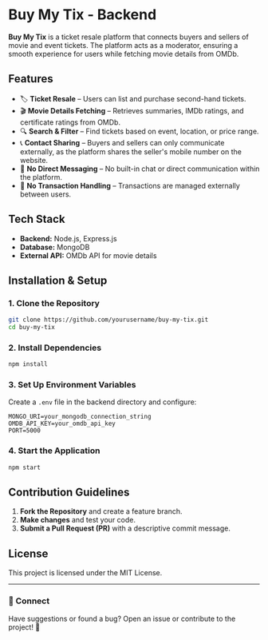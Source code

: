# Buy My Tix - Backend

**Buy My Tix** is a ticket resale platform that connects buyers and sellers of movie and event tickets. The platform acts as a moderator, ensuring a smooth experience for users while fetching movie details from OMDb.

## Features

- 🏷 **Ticket Resale** – Users can list and purchase second-hand tickets.
- 🎬 **Movie Details Fetching** – Retrieves summaries, IMDb ratings, and certificate ratings from OMDb.
- 🔍 **Search & Filter** – Find tickets based on event, location, or price range.
- 📞 **Contact Sharing** – Buyers and sellers can only communicate externally, as the platform shares the seller's mobile number on the website.
- 🚫 **No Direct Messaging** – No built-in chat or direct communication within the platform.
- 🚫 **No Transaction Handling** – Transactions are managed externally between users.

## Tech Stack

- **Backend:** Node.js, Express.js
- **Database:** MongoDB
- **External API:** OMDb API for movie details

## Installation & Setup

### 1. Clone the Repository
```bash
git clone https://github.com/yourusername/buy-my-tix.git
cd buy-my-tix
```

### 2. Install Dependencies
```bash
npm install
```

### 3. Set Up Environment Variables
Create a `.env` file in the backend directory and configure:
```
MONGO_URI=your_mongodb_connection_string
OMDB_API_KEY=your_omdb_api_key
PORT=5000
```

### 4. Start the Application
```bash
npm start
```

## Contribution Guidelines

1. **Fork the Repository** and create a feature branch.
2. **Make changes** and test your code.
3. **Submit a Pull Request (PR)** with a descriptive commit message.

## License
This project is licensed under the MIT License.

---
### 📌 Connect
Have suggestions or found a bug? Open an issue or contribute to the project! 🚀

